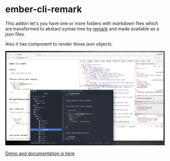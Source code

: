 # ember-cli-remark

This addon let's you have one or more folders with markdown files which are transformed to abstact syntax tree by [remark](https://remark.js.org/) and made available as a json files.

Also it has component to render those json objects.

![](screenshot.png)

[Demo and documentation is here](https://ember-cli-remark.firebaseapp.com/).